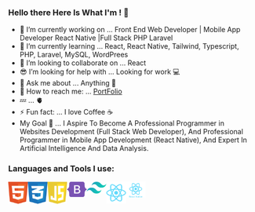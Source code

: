 ### Hello there Here Is What I'm ! 👋

- 🔭 I’m currently working on ... Front End Web Developer | Mobile App Developer React Native |Full Stack PHP Laravel
- 🌱 I’m currently learning ... React, React Native, Tailwind, Typescript, PHP, Laravel, MySQL, WordPrees
- 👯 I’m looking to collaborate on ... React 
- 😎 I’m looking for help with ... Looking for work 💻
- 💬 Ask me about ... Anything 👋
- 💌 How to reach me: ... [PortFolio](https://x39ome.github.io/portfolio_sam/)
- 💤 ... 🫀
- ⚡ Fun fact: ... I love Coffee :coffee:
- My Goal 🎯 ... I Aspire To Become A Professional Programmer in Websites Development (Full Stack Web Developer), And Professional Programmer in Mobile App Development (React Native), And Expert In Artificial Intelligence And Data Analysis.


### Languages and Tools I use:

<img align="left" alt="HTML5" width="40px" src="./icons/html.svg" />
<img align="left" alt="CSS" width="40px" src="./icons/css.svg" />
<img align="left" alt="Javascript" width="40px" src="./icons/javascript.svg" />
<img align="left" alt="Bootstrap" width="40px" src="./icons/bootstrap.svg" />
<img align="left" alt="Tailwind" width="40px" src="./icons/tailwindcss.svg" />
<img align="left" alt="React" width="40px" src="./icons/react.svg" />
<img align="left" alt="React Native" width="40px" src="./icons/react-native.svg" />

<br />
